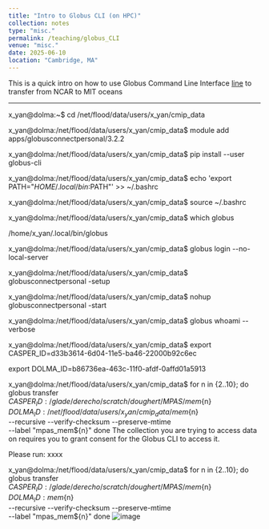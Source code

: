 ```yaml
---
title: "Intro to Globus CLI (on HPC)"
collection: notes
type: "misc."
permalink: /teaching/globus_CLI
venue: "misc."
date: 2025-06-10
location: "Cambridge, MA"
---
```


This is a quick intro on how to use Globus Command Line Interface [line](https://docs.globus.org/cli/) to transfer from NCAR to MIT oceans

---

x_yan@dolma:~$ cd /net/flood/data/users/x_yan/cmip_data

x_yan@dolma:/net/flood/data/users/x_yan/cmip_data$ module add apps/globusconnectpersonal/3.2.2

x_yan@dolma:/net/flood/data/users/x_yan/cmip_data$ pip install --user globus-cli

x_yan@dolma:/net/flood/data/users/x_yan/cmip_data$ echo 'export PATH="$HOME/.local/bin:$PATH"' >> ~/.bashrc

x_yan@dolma:/net/flood/data/users/x_yan/cmip_data$ source ~/.bashrc

x_yan@dolma:/net/flood/data/users/x_yan/cmip_data$ which globus 

/home/x_yan/.local/bin/globus

x_yan@dolma:/net/flood/data/users/x_yan/cmip_data$ globus login --no-local-server

x_yan@dolma:/net/flood/data/users/x_yan/cmip_data$ globusconnectpersonal -setup 

x_yan@dolma:/net/flood/data/users/x_yan/cmip_data$ nohup globusconnectpersonal -start 

x_yan@dolma:/net/flood/data/users/x_yan/cmip_data$ globus whoami --verbose

x_yan@dolma:/net/flood/data/users/x_yan/cmip_data$ export CASPER_ID=d33b3614-6d04-11e5-ba46-22000b92c6ec

export DOLMA_ID=b86736ea-463c-11f0-afdf-0affd01a5913

x_yan@dolma:/net/flood/data/users/x_yan/cmip_data$ for n in {2..10}; do
  globus transfer \
      $CASPER_ID:/glade/derecho/scratch/doughert/MPAS/mem${n} \
      $DOLMA_ID:/net/flood/data/users/x_yan/cmip_data/mem${n} \
      --recursive --verify-checksum --preserve-mtime \
      --label "mpas_mem${n}"
done
The collection you are trying to access data on requires you to grant consent for the Globus CLI to access it.

Please run: xxxx


x_yan@dolma:/net/flood/data/users/x_yan/cmip_data$ for n in {2..10}; do
  globus transfer \
      $CASPER_ID:/glade/derecho/scratch/doughert/MPAS/mem${n} \
      $DOLMA_ID:mem${n} \
      --recursive --verify-checksum --preserve-mtime \
      --label "mpas_mem${n}"
done
![image](https://github.com/user-attachments/assets/b740f52a-95ba-49d0-b69c-7fc58b0a941f)



